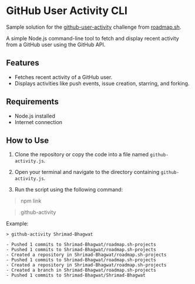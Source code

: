 # GitHub User Activity CLI

Sample solution for the [github-user-activity](https://roadmap.sh/projects/github-user-activity) challenge from [roadmap.sh](https://roadmap.sh/).


A simple Node.js command-line tool to fetch and display recent activity from a GitHub user using the GitHub API.

## Features
- Fetches recent activity of a GitHub user.
- Displays activities like push events, issue creation, starring, and forking.

## Requirements
- Node.js installed
- Internet connection

## How to Use
1. Clone the repository or copy the code into a file named `github-activity.js`.

2. Open your terminal and navigate to the directory containing `github-activity.js`.

3. Run the script using the following command:

>   npm link

>  github-activity <GitHub-Username>



Example:


    > github-activity Shrimad-Bhagwat

    - Pushed 1 commits to Shrimad-Bhagwat/roadmap.sh-projects
    - Pushed 1 commits to Shrimad-Bhagwat/roadmap.sh-projects
    - Created a repository in Shrimad-Bhagwat/roadmap.sh-projects
    - Pushed 1 commits to Shrimad-Bhagwat/roadmap.sh-projects
    - Created a repository in Shrimad-Bhagwat/roadmap.sh-projects
    - Created a branch in Shrimad-Bhagwat/roadmap.sh-projects
    - Pushed 1 commits to Shrimad-Bhagwat/Shrimad-Bhagwat
